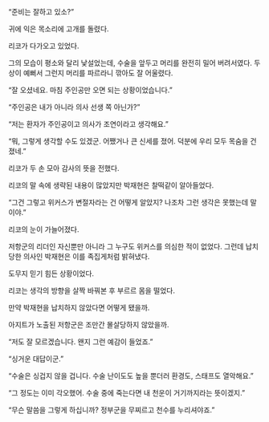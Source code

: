 “준비는 잘하고 있소?”

귀에 익은 목소리에 고개를 돌렸다.

리코가 다가오고 있었다.

그의 모습이 평소와 달리 낯설었는데, 수술을 앞두고 머리를 완전히 밀어 버려서였다. 두상이 예뻐서 그런지 머리를 파르라니 깎아도 잘 어울렸다.

“잘 오셨네요. 마침 주인공만 오면 되는 상황이었습니다.”

“주인공은 내가 아니라 의사 선생 쪽 아닌가?”

“저는 환자가 주인공이고 의사가 조연이라고 생각해요.”

“뭐, 그렇게 생각할 수도 있겠군. 어쨌거나 큰 신세를 졌어. 덕분에 우리 모두 목숨을 건졌네.”

리코가 두 손 모아 감사의 뜻을 전했다.

리코의 말 속에 생략된 내용이 많았지만 박재현은 찰떡같이 알아들었다.

“그건 그렇고 위커스가 변절자라는 건 어떻게 알았지? 나조차 그런 생각은 못했는데 말이야.”

리코의 눈이 가늘어졌다.

저항군의 리더인 자신뿐만 아니라 그 누구도 위커스를 의심한 적이 없었다. 그런데 납치당한 의사인 박재현은 이를 족집게처럼 밝혀냈다.

도무지 믿기 힘든 상황이었다.

리코는 생각의 방향을 살짝 바꿔본 후 부르르 몸을 떨었다.

만약 박재현을 납치하지 않았다면 어떻게 됐을까.

아지트가 노출된 저항군은 조만간 몰살당하지 않았을까.

“저도 잘 모르겠습니다. 왠지 그런 예감이 들었죠.”

“싱거운 대답이군.”

“수술은 싱겁지 않을 겁니다. 수술 난이도도 높을 뿐더러 환경도, 스태프도 열악해요.”

“그 정도는 이미 각오했어. 수술 중에 죽는다면 내 천운이 거기까지라는 뜻이겠지.”

“무슨 말씀을 그렇게 하십니까? 정부군을 무찌르고 천수를 누리셔야죠.”